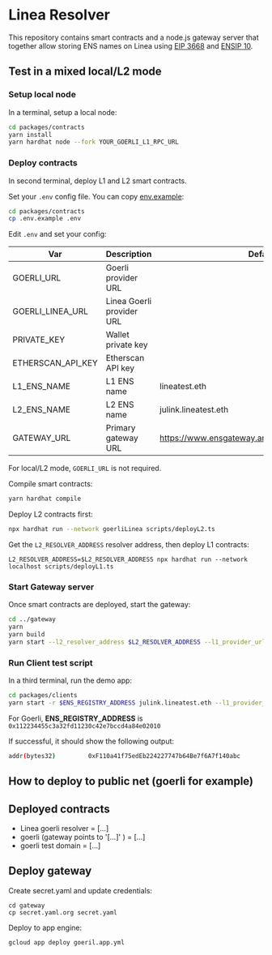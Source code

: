 # Linea Resolver

This repository contains smart contracts and a node.js gateway server that together allow storing ENS names on Linea using [EIP 3668](https://eips.ethereum.org/EIPS/eip-3668) and [ENSIP 10](https://docs.ens.domains/ens-improvement-proposals/ensip-10-wildcard-resolution).

## Test in a mixed local/L2 mode

### Setup local node

In a terminal, setup a local node:

```bash
cd packages/contracts
yarn install
yarn hardhat node --fork YOUR_GOERLI_L1_RPC_URL
```

### Deploy contracts

In second terminal, deploy L1 and L2 smart contracts.

Set your `.env` config file. You can copy [env.example](./packages/contracts/.env.example):

```bash
cd packages/contracts
cp .env.example .env
```

Edit `.env` and set your config:

| Var               | Description               | Default values                                            |
| ----------------- | ------------------------- | --------------------------------------------------------- |
| GOERLI_URL        | Goerli provider URL       |                                                           |
| GOERLI_LINEA_URL  | Linea Goerli provider URL |                                                           |
| PRIVATE_KEY       | Wallet private key        |                                                           |
| ETHERSCAN_API_KEY | Etherscan API key         |                                                           |
| L1_ENS_NAME       | L1 ENS name               | lineatest.eth                                             |
| L2_ENS_NAME       | L2 ENS name               | julink.lineatest.eth                                      |
| GATEWAY_URL       | Primary gateway URL       | https://www.ensgateway.amineharty.me/{sender}/{data}.json |

For local/L2 mode, `GOERLI_URL` is not required.

Compile smart contracts:

```bash
yarn hardhat compile
```

Deploy L2 contracts first:

```bash
npx hardhat run --network goerliLinea scripts/deployL2.ts
```

Get the `L2_RESOLVER_ADDRESS` resolver address, then deploy L1 contracts:

```
L2_RESOLVER_ADDRESS=$L2_RESOLVER_ADDRESS npx hardhat run --network localhost scripts/deployL1.ts
```

### Start Gateway server

Once smart contracts are deployed, start the gateway:

```bash
cd ../gateway
yarn
yarn build
yarn start --l2_resolver_address $L2_RESOLVER_ADDRESS --l1_provider_url http://127.0.0.1:8545/ --l1_chain_id 5 --l2_provider_url YOUR_GOERLI_L2_RPC_URL --l2_chain_id 59140
```

### Run Client test script

In a third terminal, run the demo app:

```bash
cd packages/clients
yarn start -r $ENS_REGISTRY_ADDRESS julink.lineatest.eth --l1_provider_url http://127.0.0.1:8545/ --chainId 5 --l2_provider_url YOUR_GOERLI_L2_RPC_URL
```

For Goerli, <b>ENS_REGISTRY_ADDRESS</b> is `0x112234455c3a32fd11230c42e7bccd4a84e02010`

If successful, it should show the following output:

```bash
addr(bytes32)         0xF110a41f75edEb224227747b64Be7f6A7f140abc
```

## How to deploy to public net (goerli for example)

## Deployed contracts

- Linea goerli resolver = [...]
- goerli (gateway points to '[...]' ) = [...]
- goerli test domain = [...]

## Deploy gateway

Create secret.yaml and update credentials:

```
cd gateway
cp secret.yaml.org secret.yaml
```

Deploy to app engine:

```
gcloud app deploy goeril.app.yml
```
